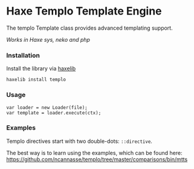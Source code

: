 # Haxe Templo Template Engine

The templo Template class provides advanced templating support.

_Works in Haxe sys, neko and php_

### Installation

Install the library via [haxelib](http://lib.haxe.org/p/templo)
``` 
haxelib install templo 
```

### Usage
```
var loader = new Loader(file);
var template = loader.execute(ctx);
```

### Examples

Templo directives start with two double-dots: `::directive`.

The best way is to learn using the examples, which can be found here: 
https://github.com/ncannasse/templo/tree/master/comparisons/bin/mtts
